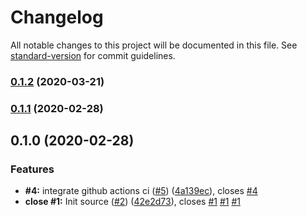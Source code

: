 # Changelog

All notable changes to this project will be documented in this file. See [standard-version](https://github.com/conventional-changelog/standard-version) for commit guidelines.

### [0.1.2](https://github.com/boringcodes/create-package/compare/v0.1.1...v0.1.2) (2020-03-21)

### [0.1.1](https://github.com/boringcodes/create-package/compare/v0.1.0...v0.1.1) (2020-02-28)

## 0.1.0 (2020-02-28)


### Features

* **#4:** integrate github actions ci ([#5](https://github.com/boringcodes/create-package/issues/5)) ([4a139ec](https://github.com/boringcodes/create-package/commit/4a139ec7d926033d3d093f0ffacd92b36e6a15cb)), closes [#4](https://github.com/boringcodes/create-package/issues/4)
* **close #1:** Init source ([#2](https://github.com/boringcodes/create-package/issues/2)) ([42e2d73](https://github.com/boringcodes/create-package/commit/42e2d7300d72283b99f3131de96cef5c666e1250)), closes [#1](https://github.com/boringcodes/create-package/issues/1) [#1](https://github.com/boringcodes/create-package/issues/1) [#1](https://github.com/boringcodes/create-package/issues/1)
